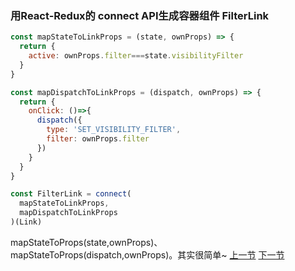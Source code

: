 ### 用React-Redux的 connect API生成容器组件 FilterLink
```js
const mapStateToLinkProps = (state, ownProps) => {
  return {
    active: ownProps.filter===state.visibilityFilter
  }
}

const mapDispatchToLinkProps = (dispatch, ownProps) => {
  return {
    onClick: ()=>{
      dispatch({
        type: 'SET_VISIBILITY_FILTER',
        filter: ownProps.filter
      })
    }
  }
}

const FilterLink = connect(
  mapStateToLinkProps,
  mapDispatchToLinkProps
)(Link)
```
mapStateToProps(state,ownProps)、mapStateToProps(dispatch,ownProps)。其实很简单~ [上一节](https://github.com/MothWillion/redux-todolist/tree/master/28-generating-containers-with-connect-from-react-redux-addtodo) [下一节](https://github.com/MothWillion/redux-todolist/tree/master/30-extracting-action-creators)